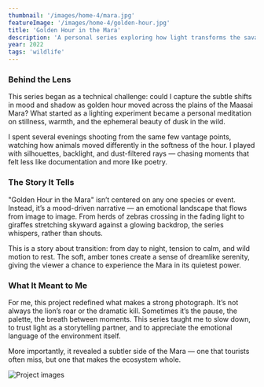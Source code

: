 ```yaml
---
thumbnail: '/images/home-4/mara.jpg'
featureImage: '/images/home-4/golden-hour.jpg'
title: 'Golden Hour in the Mara'
description: 'A personal series exploring how light transforms the savannah during dusk. A visual experiment in timing, color, and composition..'
year: 2022
tags: 'wildlife'
---
```


### Behind the Lens

This series began as a technical challenge: could I capture the subtle shifts in mood and shadow as golden hour moved across the plains of the Maasai Mara? What started as a lighting experiment became a personal meditation on stillness, warmth, and the ephemeral beauty of dusk in the wild.

I spent several evenings shooting from the same few vantage points, watching how animals moved differently in the softness of the hour. I played with silhouettes, backlight, and dust-filtered rays — chasing moments that felt less like documentation and more like poetry.

### The Story It Tells

"Golden Hour in the Mara" isn’t centered on any one species or event. Instead, it’s a mood-driven narrative — an emotional landscape that flows from image to image. From herds of zebras crossing in the fading light to giraffes stretching skyward against a glowing backdrop, the series whispers, rather than shouts.

This is a story about transition: from day to night, tension to calm, and wild motion to rest. The soft, amber tones create a sense of dreamlike serenity, giving the viewer a chance to experience the Mara in its quietest power.

### What It Meant to Me

For me, this project redefined what makes a strong photograph. It’s not always the lion’s roar or the dramatic kill. Sometimes it’s the pause, the palette, the breath between moments. This series taught me to slow down, to trust light as a storytelling partner, and to appreciate the emotional language of the environment itself.

More importantly, it revealed a subtler side of the Mara — one that tourists often miss, but one that makes the ecosystem whole.

![Project images](/images/services/business-big.png)